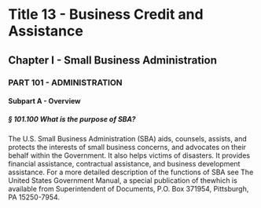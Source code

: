 
# Title 13 - Business Credit and Assistance
## Chapter I - Small Business Administration
### PART 101 - ADMINISTRATION
#### Subpart A - Overview
##### § 101.100 What is the purpose of SBA?

The U.S. Small Business Administration (SBA) aids, counsels, assists, and protects the interests of small business concerns, and advocates on their behalf within the Government. It also helps victims of disasters. It provides financial assistance, contractual assistance, and business development assistance. For a more detailed description of the functions of SBA see The United States Government Manual, a special publication of thewhich is available from Superintendent of Documents, P.O. Box 371954, Pittsburgh, PA 15250-7954.
